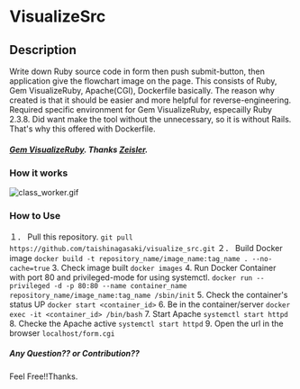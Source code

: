 # VisualizeSrc
## Description
Write down Ruby source code in form then push submit-button, then application give the flowchart image on the page. This consists of Ruby, Gem VisualizeRuby, Apache(CGI), Dockerfile basically.
The reason why created is that it should be easier and more helpful for reverse-engineering.
Required specific environment for Gem VisualizeRuby, especailly Ruby 2.3.8. Did want make the tool without the unnecessary, so it is without Rails.
That's why this offered with Dockerfile.
##### [Gem VisualizeRuby](https://github.com/zeisler/visualize_ruby). Thanks [Zeisler](https://github.com/zeisler).
### How it works
![class_worker.gif](https://qiita-image-store.s3.amazonaws.com/0/367758/fe016e54-b1e6-1a79-7672-4650c280f46d.gif)
### How to Use
１． Pull this repository.
`git pull https://github.com/taishinagasaki/visualize_src.git`
２． Build Docker image
`docker build -t repository_name/image_name:tag_name . --no-cache=true`
3. Check image built
`docker images`
4. Run Docker Container with port 80 and privileged-mode for using systemctl.
`docker run --privileged -d -p 80:80 --name container_name repository_name/image_name:tag_name /sbin/init`
5. Check the container's status UP
`docker start <container_id>`
6. Be in the container/server
`docker exec -it <container_id> /bin/bash`
7. Start Apache
`systemctl start httpd`
8. Checke the Apache active
`systemctl start httpd`
9. Open the url in the browser
`localhost/form.cgi`
##### Any Question?? or Contribution??
Feel Free!!Thanks.
